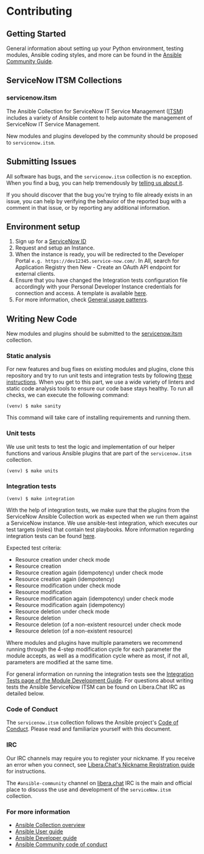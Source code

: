 # Contributing

## Getting Started

General information about setting up your Python environment, testing modules,
Ansible coding styles, and more can be found in the [Ansible Community Guide](
https://docs.ansible.com/ansible/latest/community/index.html).


## ServiceNow ITSM Collections

### servicenow.itsm

The Ansible Collection for ServiceNow IT Service Management ([ITSM](https://www.servicenow.com/products/itsm.html)) includes a variety of Ansible content to help automate the management of ServiceNow IT Service Management.

New modules and plugins developed by the community should be proposed to `servicenow.itsm`.

## Submitting Issues
All software has bugs, and the `servicenow.itsm` collection is no exception. When you find a bug,
you can help tremendously by [telling us about it](https://github.com/ansible-collections/servicenow.itsm/issues).

If you should discover that the bug you're trying to file already exists in an issue,
you can help by verifying the behavior of the reported bug with a comment in that
issue, or by reporting any additional information.

## Environment setup
1. Sign up for a [ServiceNow ID](https://signon.service-now.com/x_snc_sso_auth.do#/sign-up) 
1. Request and setup an Instance. 
1. When the instance is ready, you will be redirected to the Developer Portal `e.g. https://dev12345.service-now.com/`. In All, search for Application Registry then New - Create an OAuth API endpoint for external clients.
1. Ensure that you have changed the Integration tests configuration file accordingly with your Personal Developer Instance credentials for connection and access. A template is available [here](https://github.com/ansible-collections/servicenow.itsm/blob/main/tests/integration/integration_config.yml.template).
1. For more information, check [General usage pattenrs](https://github.com/ansible-collections/servicenow.itsm/blob/main/docs/general_usage_patterns.md).


## Writing New Code

New modules and plugins should be submitted to the [servicenow.itsm](https://github.com/ansible-collections/servicenow.itsm) collection.

### Static analysis
For new features and bug fixes on existing modules and plugins, clone this repository and try to run unit tests and integration tests by following [these instructions](https://docs.ansible.com/ansible/latest/community/create_pr_quick_start.html). When you get to this part, we use a wide variety of linters and static code analysis tools to ensure our code base stays healthy. To run all checks, we can execute the following command:

```
(venv) $ make sanity
```
This command will take care of installing requirements and running them.

### Unit tests
We use unit tests to test the logic and implementation of our helper functions and various Ansible plugins that are part of the `servicenow.itsm` collection.
```
(venv) $ make units
```

### Integration tests
```
(venv) $ make integration
```
With the help of integration tests, we make sure that the plugins from the ServiceNow Ansible Collection work as expected when we run them against a ServiceNow instance. We use ansible-test integration, which executes our test targets (roles) that contain test playbooks.
More information regarding integration tests can be found [here](https://github.com/ansible-collections/servicenow.itsm/blob/main/docs/integration_testing.md).

Expected test criteria:
* Resource creation under check mode
* Resource creation
* Resource creation again (idempotency) under check mode
* Resource creation again (idempotency)
* Resource modification under check mode
* Resource modification
* Resource modification again (idempotency) under check mode
* Resource modification again (idempotency)
* Resource deletion under check mode
* Resource deletion
* Resource deletion (of a non-existent resource) under check mode
* Resource deletion (of a non-existent resource)

Where modules and plugins have multiple parameters we recommend running through the 4-step modification cycle for each parameter the module accepts, as well as a modification cycle where as most, if not all, parameters are modified at the same time.

For general information on running the integration tests see the
[Integration Tests page of the Module Development Guide](https://docs.ansible.com/ansible/devel/dev_guide/testing_integration.html#testing-integration). For questions about writing tests the Ansible ServiceNow ITSM can be found on Libera.Chat IRC as detailed below.


### Code of Conduct
The `servicenow.itsm` collection follows the Ansible project's
[Code of Conduct](https://docs.ansible.com/ansible/devel/community/code_of_conduct.html).
Please read and familiarize yourself with this document.

### IRC
Our IRC channels may require you to register your nickname. If you receive an error when you connect, see
[Libera.Chat's Nickname Registration guide](https://libera.chat/guides/registration) for instructions.

The `#ansible-community` channel on [libera.chat](https://libera.chat/) IRC is the main and official place to discuss the use and development of the `serviceNow.itsm` collection.

### For more information
* [Ansible Collection overview](https://github.com/ansible-collections/overview)
* [Ansible User guide](https://docs.ansible.com/ansible/latest/user_guide/index.html)
* [Ansible Developer guide](https://docs.ansible.com/ansible/latest/dev_guide/index.html)
* [Ansible Community code of conduct](https://docs.ansible.com/ansible/latest/community/code_of_conduct.html)
